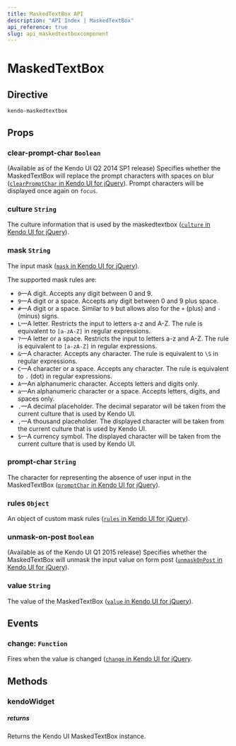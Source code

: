 ```yaml
---
title: MaskedTextBox API
description: "API Index | MaskedTextBox"
api_reference: true
slug: api_maskedtextboxcomponent
---
```


# MaskedTextBox

## Directive

`kendo-maskedtextbox`

## Props

### clear-prompt-char `Boolean`

(Available as of the Kendo UI Q2 2014 SP1 release) Specifies whether the MaskedTextBox will replace the prompt characters with spaces on blur ([`clearPromptChar` in Kendo UI for jQuery](https://docs.telerik.com/kendo-ui/api/javascript/ui/maskedtextbox/configuration/clearpromptchar)). Prompt characters will be displayed once again on `focus`.

### culture `String`

The culture information that is used by the maskedtextbox ([`culture` in Kendo UI for jQuery](https://docs.telerik.com/kendo-ui/api/javascript/ui/maskedtextbox/configuration/culture)).

### mask `String`

The input mask ([`mask` in Kendo UI for jQuery](https://docs.telerik.com/kendo-ui/api/javascript/ui/maskedtextbox/configuration/mask)).

The supported mask rules are:

* `0`&mdash;A digit. Accepts any digit between 0 and 9.
* `9`&mdash;A digit or a space. Accepts any digit between 0 and 9 plus space.
* `#`&mdash;A digit or a space. Similar to `9` but allows also for the `+` (plus) and `-` (minus) signs.
* `L`&mdash;A letter. Restricts the input to letters a-z and A-Z. The rule is equivalent to `[a-zA-Z]` in regular expressions.
* `?`&mdash;A letter or a space. Restricts the input to letters a-z and A-Z. The rule is equivalent to `[a-zA-Z]` in regular expressions.
* `&`&mdash;A character. Accepts any character. The rule is equivalent to `\S` in regular expressions.
* `C`&mdash;A character or a space. Accepts any character. The rule is equivalent to `.` (dot) in regular expressions.
* `A`&mdash;An alphanumeric character. Accepts letters and digits only.
* `a`&mdash;An alphanumeric character or a space. Accepts letters, digits, and spaces only.
* `.`&mdash;A decimal placeholder. The decimal separator will be taken from the current culture that is used by Kendo UI.
* `,`&mdash;A thousand placeholder. The displayed character will be taken from the current culture that is used by Kendo UI.
* `$`&mdash;A currency symbol. The displayed character will be taken from the current culture that is used by Kendo UI.

### prompt-char `String`

The character for representing the absence of user input in the MaskedTextBox ([`promptChar` in Kendo UI for jQuery](https://docs.telerik.com/kendo-ui/api/javascript/ui/maskedtextbox/configuration/promptchar)).

### rules `Object`

An object of custom mask rules ([`rules` in Kendo UI for jQuery](https://docs.telerik.com/kendo-ui/api/javascript/ui/maskedtextbox/configuration/rules)).

### unmask-on-post `Boolean`

(Available as of the Kendo UI Q1 2015 release) Specifies whether the MaskedTextBox will unmask the input value on form post ([`unmaskOnPost` in Kendo UI for jQuery](https://docs.telerik.com/kendo-ui/api/javascript/ui/maskedtextbox/configuration/unmaskonpost)).

### value `String`

The value of the MaskedTextBox ([`value` in Kendo UI for jQuery](https://docs.telerik.com/kendo-ui/api/javascript/ui/maskedtextbox/configuration/value)).

## Events

### change: `Function`

Fires when the value is changed ([`change` in Kendo UI for jQuery](https://docs.telerik.com/kendo-ui/api/javascript/ui/maskedtextbox/events/change).

## Methods

### kendoWidget

##### returns

Returns the Kendo UI MaskedTextBox instance.
